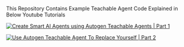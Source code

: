 This Repository Contains Example Teachable Agent Code Explained in Below Youtube Tutorials

[![Create Smart AI Agents using Autogen Teachable Agents | Part 1](http://img.youtube.com/vi/ZUjyOwUIi9U/0.jpg)](http://www.youtube.com/watch?v=ZUjyOwUIi9U)

[![Use Autogen Teachable Agent To Replace Yourself | Part 2](http://img.youtube.com/vi/dZyLlv8BThI/0.jpg)](http://www.youtube.com/watch?v=dZyLlv8BThI)
